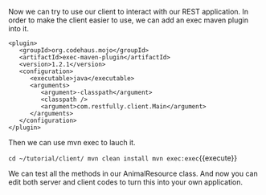 Now we can try to use our client to interact with our REST application. In order to make the client easier to use, we can add an exec maven plugin into it.
```
<plugin>
   <groupId>org.codehaus.mojo</groupId>
   <artifactId>exec-maven-plugin</artifactId>
   <version>1.2.1</version>
   <configuration>
      <executable>java</executable>
      <arguments>
         <argument>-classpath</argument>
         <classpath />
         <argument>com.restfully.client.Main</argument>
      </arguments>
   </configuration>
</plugin>
```
Then we can use mvn exec to lauch it.


`cd ~/tutorial/client/
mvn clean install
mvn exec:exec`{{execute}}

We can test all the methods in our AnimalResource class. And now you can edit both server and client codes to turn this into your own application.
